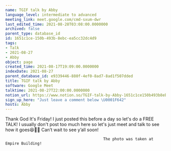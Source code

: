 ```yaml
---
name: TGIF talk by Abby
language_level: intermediate to advanced
meeting_link: meet.google.com/cmd-sxum-dwr
last_edited_time: 2021-08-28T03:08:00.0000000
archived: false
parent_type: database_id
id: 1651c1ce-150b-493b-8ebc-ea5cc32dc4d9
tags:
- Talk
- 2021-08-27
- Abby
object: page
created_time: 2021-08-17T19:09:00.0000000
indexDate: 2021-08-27
parent_database_id: e9339446-880f-4ef0-8ad7-8ad1f507dded
title: TGIF talk by Abby
software: Google Meet
talktime: 2021-08-27T22:00:00.0000000
notion_url: https://www.notion.so/TGIF-talk-by-Abby-1651c1ce150b493b8ebcea5cc32dc4d9
sign_up_here: "Just leave a comment below \U0001F642"
hosts: Abby
---
```




Thank God It's Friday! I just posted this before a day so let's do a FREE TALK!
I usually don't post too much here so let's just meet and talk to see how it goes😆👍🏻
Can’t wait to see y’all soon!



                                               The photo was taken at Empire Building!











